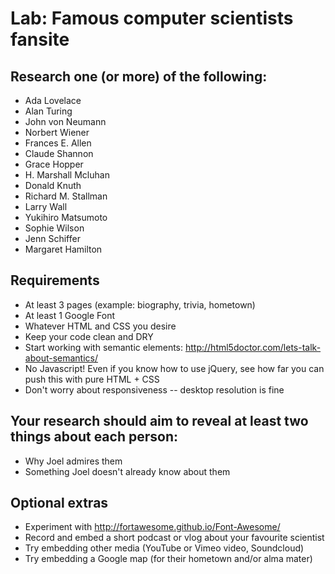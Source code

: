 # Lab: Famous computer scientists fansite

## Research one (or more) of the following:
- Ada Lovelace
- Alan Turing
- John von Neumann
- Norbert Wiener
- Frances E. Allen
- Claude Shannon
- Grace Hopper
- H. Marshall Mcluhan
- Donald Knuth
- Richard M. Stallman
- Larry Wall
- Yukihiro Matsumoto
- Sophie Wilson
- Jenn Schiffer
- Margaret Hamilton

## Requirements
- At least 3 pages (example: biography, trivia, hometown)
- At least 1 Google Font
- Whatever HTML and CSS you desire
- Keep your code clean and DRY
- Start working with semantic elements: http://html5doctor.com/lets-talk-about-semantics/
- No Javascript! Even if you know how to use jQuery, see how far you can push this with pure HTML + CSS
- Don't worry about responsiveness -- desktop resolution is fine

## Your research should aim to reveal at least two things about each person:
- Why Joel admires them
- Something Joel doesn't already know about them

## Optional extras
- Experiment with http://fortawesome.github.io/Font-Awesome/
- Record and embed a short podcast or vlog about your favourite scientist
- Try embedding other media (YouTube or Vimeo video, Soundcloud)
- Try embedding a Google map (for their hometown and/or alma mater)
